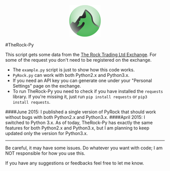 <p align="center">
<img src="/logo/TheRock_default.png">
</p>
#TheRock-Py

This script gets some data from the [The Rock Trading Ltd Exchange](https://www.therocktrading.com/referral/80). For some of the request you don't need to be registered on the exchange. 

- The `example.py` script is just to show how this code works. 
- `PyRock.py` can work with both Python2.x and Python3.x.
- If you need an API key you can generate one under your "Personal Settings" page on the exchange. 
- To run TheRock-Py you need to check if you have installed the `requests` library. If you're missing it, just run `pip install requests` or `pip3 install requests`.

####June 2015:
I published a single version of PyRock that should work without bugs with both Python2.x and Python3.x. 
####April 2015:
I switched to Python 3.x. As of today, TheRock-Py has exactly the same features for both Python2.x and Python3.x, but I am planning to keep updated only the version for Python3.x. 

--------
Be careful, it may have some issues. Do whatever you want with code; I am NOT responsible for how you use this.

If you have any suggestions or feedbacks feel free to let me know.